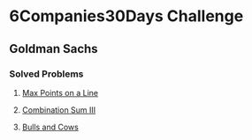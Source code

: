 # 6Companies30Days Challenge
## Goldman Sachs

### Solved Problems
1. [Max Points on a Line](./Q1.Max-Points-on-a-Line.md)

2. [Combination Sum III](./Combination-Sum-III.md)

3. [Bulls and Cows](./Bulls-and-Cows.md) 
